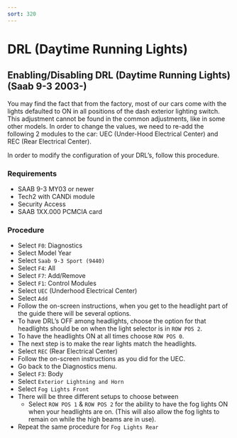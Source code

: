 ```yaml
---
sort: 320
---
```


# DRL (Daytime Running Lights)

## Enabling/Disabling DRL (Daytime Running Lights) (Saab 9-3 2003-)

You may find the fact that from the factory, most of our cars come with the lights defaulted to ON in all positions of the dash exterior lighting switch. This adjustment cannot be found in the common adjustments, like in some other models. In order to change the values, we need to re-add the following 2 modules to the car: UEC (Under-Hood Electrical Center) and REC (Rear Electrical Center).

In order to modify the configuration of your DRL’s, follow this procedure.

### Requirements

- SAAB 9-3 MY03 or newer
- Tech2 with CANDi module
- Security Access
- SAAB 1XX.000 PCMCIA card

### Procedure

- Select `F0`: Diagnostics
- Select Model Year
- Select `Saab 9-3 Sport (9440)`
- Select `F4`: All
- Select `F7`: Add/Remove
- Select `F1`: Control Modules
- Select `UEC` (Underhood Electrical Center)
- Select `Add`
- Follow the on-screen instructions, when you get to the headlight part of the guide there will be several options.
- To have DRL’s OFF among headlights, choose the option for that headlights should be on when the light selector is in `ROW POS 2`.
- To have the headlights ON at all times choose `ROW POS 0`.
- The next step is to make the rear lights match the headlights.
- Select `REC` (Rear Electrical Center)
- Follow the on-screen instructions as you did for the UEC.
- Go back to the Diagnostics menu.
- Select `F3`: Body
- Select `Exterior Lightning and Horn`
- Select `Fog Lights Front`
- There will be three different setups to choose between
  - Select `ROW POS 1` & `ROW POS 2` for the ability to have the fog lights ON when your headlights are on. (This will also allow the fog lights to remain on while the high beams are in use).
- Repeat the same procedure for `Fog Lights Rear`
